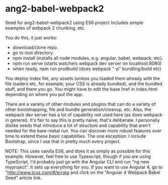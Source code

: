 # ang2-babel-webpack2
Seed for ang2-babel-webpack2 using ES6 project
Includes simple examples of webpack 2 chunking, etc.

You do this, it just works:

- download/clone repo.
- go to root directory.
- npm install (installs all node modules, e.g. angular, babel, webpack, etc).
- npm run serve (starts watchers webpack dev server on localhost:8080)
- when ready, npm run prodbuild (does webpack "-p" bundling/build etc)

You deploy index file, any assets (unless you loaded them already with the file loaders etc, for example, your CSS is already bundled), and the bundled stuff, and there you go. You might have to edit the base href in index.html depending on where you put the app. 

There are a variety of other modules and plugins that can do a variety of other bootstrapping, file and bundle generation/cleanup, etc. Also, the webpack dev server has a lot of capability not used here (as does webpack in general). It's fair to say this is pretty naive; that's deliberate. I personally dislike seeds that introduce a lot of structure and capability that aren't needed for the bare-metal run. You can discover more robust features over time to extend these basic capabilities. The one exception: I include Bootstrap, since I use that in pretty much every project. 

NOTE: This uses vanilla ES6, and does it as simply as possible for this example. However, feel free to use Typescript, though if you are using TypeScript, I'd probably just go with the Angular CLI and run "ng new myproject". It sets up everything for you. If you want to use Angular 4, go to "http://www.tcoz.com/#/errata and click on the "Angular 4 Webpack Babel Seed" article link. 
